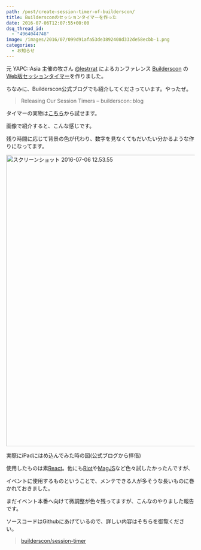 ```yaml
---
path: /post/create-session-timer-of-builderscon/
title: Buildersconのセッションタイマーを作った
date: 2016-07-06T12:07:55+00:00
dsq_thread_id:
  - "4964044748"
image: /images/2016/07/099d91afa53de3892408d332de58ecbb-1.png
categories:
  - お知らせ
---
```

元 YAPC::Asia 主催の牧さん [@lestrrat](https://twitter.com/lestrrat) によるカンファレンス [Builderscon](http://builderscon.io/) の[Web版セッションタイマー](http://web.timer.builderscon.io/)を作りました。

<!--more-->

ちなみに、Builderscon公式ブログでも紹介してくださっています。やったぜ。

> <span class="removed_link" title="http://blog.builderscon.io/builderscon/2016/06/27/session-timer.html">Releasing Our Session Timers &#8211; builderscon::blog</span>

タイマーの実物は[こちら](http://web.timer.builderscon.io/)から試せます。

画像で紹介すると、こんな感じです。
  
残り時間に応じて背景の色が代わり、数字を見なくてもだいたい分かるような作りになってます。

<img src="http://leko.jp/images/2016/07/099d91afa53de3892408d332de58ecbb.png" alt="スクリーンショット 2016-07-06 12.53.55" width="1185" height="778" class="alignnone size-full wp-image-857" />

実際にiPadにはめ込んでみた時の図(公式ブログから拝借)

使用したものは素[React](https://facebook.github.io/react/)。他にも[Riot](http://riotjs.com/)や[MagJS](https://github.com/magnumjs/mag.js/)など色々試したかったんですが、
  
イベントに使用するものということで、メンテできる人が多そうな長いものに巻かれておきました。

まだイベント本番へ向けて微調整が色々残ってますが、こんなのやりました報告です。
  
ソースコードはGithubにあげているので、詳しい内容はそちらを御覧ください。

> [builderscon/session-timer](https://github.com/builderscon/session-timer)

<div style="font-size:0px;height:0px;line-height:0px;margin:0;padding:0;clear:both">
</div>